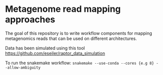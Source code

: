 # Metagenome read mapping approaches

The goal of this repository is to write workflow components for mapping metagenomics reads that can be used on different architectures. 

Data has been simulated using this tool https://github.com/eseiler/raptor_data_simulation

To run the snakemake workflow:
`snakemake --use-conda --cores {e.g 8} --allow-ambiguity`
